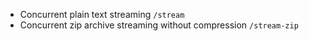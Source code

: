 - Concurrent plain text streaming `/stream`
- Concurrent zip archive streaming without compression `/stream-zip`